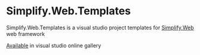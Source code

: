 Simplify.Web.Templates
=================

Simplify.Web.Templates is a visual studio project templates for [Simplify.Web](https://github.com/i4004/Simplify.Web) web framework

[Available](https://visualstudiogallery.msdn.microsoft.com/e5283471-281b-4485-bb7f-ebde9224b373) in visual studio online gallery
